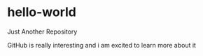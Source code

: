 # hello-world
Just Another Repository

GitHub is really interesting and i am excited to learn more about it
